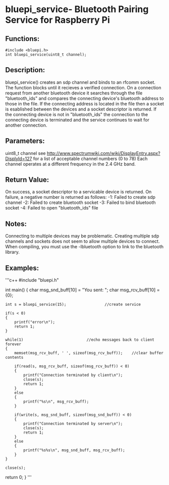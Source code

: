 # bluepi_service- Bluetooth Pairing Service for Raspberry Pi

## Functions:
	#include <bluepi.h>
	int bluepi_service(uint8_t channel);

## Description:
bluepi_service() creates an sdp channel and binds to an rfcomm socket.
The function blocks until it recieves a verified connection. On a connection request from another bluetooth 
device it searches through the file "bluetooth_ids" and compares the connecting device's bluetooth address
to those in the file. If the connecting address is located in the file then a socket is esablished
between the devices and a socket descriptor is returned. If the connecting device is not in
"bluetooth_ids" the connection to the connecting device is terminated and the service continues
to wait for another connection.

## Parameters:
uint8_t channel
see http://www.spectrumwiki.com/wiki/DisplayEntry.aspx?DisplyId=127 for a list of acceptable channel numbers (0 to 78)
Each channel operates at a different frequency in the 2.4 GHz band.
	
## Return Value:
On success, a socket descriptor to a servicable device is returned.
On failure, a negative number is returned as follows:
	-1: Failed to create sdp channel
	-2: Failed to create bluetooth socket
	-3: Failed to bind bluetooth socket
	-4: Failed to open "bluetooth_ids" file

## Notes:
Connecting to multiple devices may be problematic. Creating multiple sdp channels and sockets
does not seem to allow multiple devices to connect. 
When compiling, you must use the -lbluetooth option to link to the bluetooth library.

## Examples:

'''c++
#include "bluepi.h"

int main()
{
	char msg_snd_buff[10] = "You sent: ";
	char msg_rcv_buff[10] = {0};

	int s = bluepi_service(15);					//create service

	if(s < 0)
	{
		printf("error\n");
		return 1;
	}
	
	while(1)							//echo messages back to client forever
	{
		memset(msg_rcv_buff, ' ', sizeof(msg_rcv_buff));	//clear buffer contents

		if(read(s, msg_rcv_buff, sizeof(msg_rcv_buff)) < 0)
		{
			printf("Connection terminated by client\n");
			close(s);
			return 1;
		}
		else
		{
			printf("%s\n", msg_rcv_buff);
		}
	
		if(write(s, msg_snd_buff, sizeof(msg_snd_buff)) < 0)
		{
			printf("Connection terminated by server\n");
			close(s);
			return 1;
		}
		else
		{
			printf("%s%s\n", msg_snd_buff, msg_rcv_buff);
		}
	}

	close(s);

return 0;
}
'''

